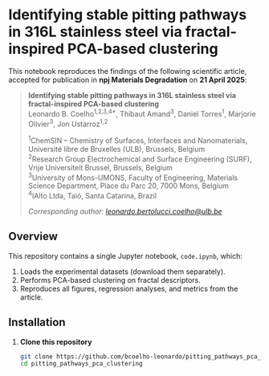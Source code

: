 # Identifying stable pitting pathways in 316L stainless steel via fractal-inspired PCA-based clustering

This notebook reproduces the findings of the following scientific article, accepted for publication in **npj Materials Degradation** on **21 April 2025**:

> **Identifying stable pitting pathways in 316L stainless steel via fractal-inspired PCA-based clustering**  
> Leonardo B. Coelho<sup>1,2,3,4*</sup>, Thibaut Amand<sup>3</sup>, Daniel Torres<sup>1</sup>, Marjorie Olivier<sup>3</sup>, Jon Ustarroz<sup>1,2</sup>  
>  
> <sup>1</sup>ChemSIN – Chemistry of Surfaces, Interfaces and Nanomaterials, Université libre de Bruxelles (ULB), Brussels, Belgium  
> <sup>2</sup>Research Group Electrochemical and Surface Engineering (SURF), Vrije Universiteit Brussel, Brussels, Belgium  
> <sup>3</sup>University of Mons-UMONS, Faculty of Engineering, Materials Science Department, Place du Parc 20, 7000 Mons, Belgium  
> <sup>4</sup>IAlto Ltda, Taió, Santa Catarina, Brazil  
>  
> *Corresponding author: leonardo.bertolucci.coelho@ulb.be*

## Overview

This repository contains a single Jupyter notebook, `code.ipynb`, which:

1. Loads the experimental datasets (download them separately).  
2. Performs PCA-based clustering on fractal descriptors.  
3. Reproduces all figures, regression analyses, and metrics from the article.

## Installation

1. **Clone this repository**  
   ```bash
   git clone https://github.com/bcoelho-leonardo/pitting_pathways_pca_clustering.git
   cd pitting_pathways_pca_clustering
